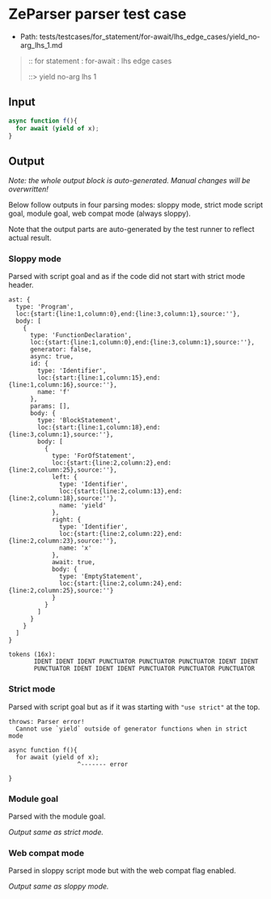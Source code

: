# ZeParser parser test case

- Path: tests/testcases/for_statement/for-await/lhs_edge_cases/yield_no-arg_lhs_1.md

> :: for statement : for-await : lhs edge cases
>
> ::> yield no-arg lhs 1

## Input

`````js
async function f(){
  for await (yield of x);
}
`````

## Output

_Note: the whole output block is auto-generated. Manual changes will be overwritten!_

Below follow outputs in four parsing modes: sloppy mode, strict mode script goal, module goal, web compat mode (always sloppy).

Note that the output parts are auto-generated by the test runner to reflect actual result.

### Sloppy mode

Parsed with script goal and as if the code did not start with strict mode header.

`````
ast: {
  type: 'Program',
  loc:{start:{line:1,column:0},end:{line:3,column:1},source:''},
  body: [
    {
      type: 'FunctionDeclaration',
      loc:{start:{line:1,column:0},end:{line:3,column:1},source:''},
      generator: false,
      async: true,
      id: {
        type: 'Identifier',
        loc:{start:{line:1,column:15},end:{line:1,column:16},source:''},
        name: 'f'
      },
      params: [],
      body: {
        type: 'BlockStatement',
        loc:{start:{line:1,column:18},end:{line:3,column:1},source:''},
        body: [
          {
            type: 'ForOfStatement',
            loc:{start:{line:2,column:2},end:{line:2,column:25},source:''},
            left: {
              type: 'Identifier',
              loc:{start:{line:2,column:13},end:{line:2,column:18},source:''},
              name: 'yield'
            },
            right: {
              type: 'Identifier',
              loc:{start:{line:2,column:22},end:{line:2,column:23},source:''},
              name: 'x'
            },
            await: true,
            body: {
              type: 'EmptyStatement',
              loc:{start:{line:2,column:24},end:{line:2,column:25},source:''}
            }
          }
        ]
      }
    }
  ]
}

tokens (16x):
       IDENT IDENT IDENT PUNCTUATOR PUNCTUATOR PUNCTUATOR IDENT IDENT
       PUNCTUATOR IDENT IDENT IDENT PUNCTUATOR PUNCTUATOR PUNCTUATOR
`````

### Strict mode

Parsed with script goal but as if it was starting with `"use strict"` at the top.

`````
throws: Parser error!
  Cannot use `yield` outside of generator functions when in strict mode

async function f(){
  for await (yield of x);
                   ^------- error

}
`````


### Module goal

Parsed with the module goal.

_Output same as strict mode._

### Web compat mode

Parsed in sloppy script mode but with the web compat flag enabled.

_Output same as sloppy mode._

